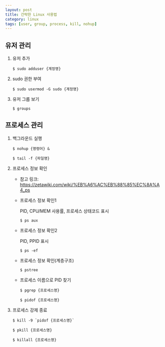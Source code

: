```yaml
---
layout: post
title: 간략한 Linux 사용법
category: linux
tags: [user, group, process, kill, nohup]
---
```


## 유저 관리

 1. 유저 추가
    ~~~
    $ sudo adduser {계정명}
    ~~~

 2. sudo 권한 부여
    ~~~
    $ sudo usermod -G sudo {계정명}
    ~~~

 3. 유저 그룹 보기
    ~~~
    $ groups
    ~~~

<!--excerpt-->

## 프로세스 관리

 1. 백그라운드 실행
    ~~~
    $ nohup {명령어} &

    $ tail -f {파일명}
    ~~~

 1. 프로세스 정보 확인
    * 참고 링크: <https://zetawiki.com/wiki/%EB%A6%AC%EB%88%85%EC%8A%A4_ps>

    * 프로세스 정보 확인1

      PID, CPU/MEM 사용률, 프로세스 상태코드 표시
      ~~~
      $ ps aux
      ~~~

    * 프로세스 정보 확인2

      PID, PPID 표시
      ~~~
      $ ps -ef
      ~~~

    * 프로세스 정보 확인(계층구조)
      ~~~
      $ pstree
      ~~~

    * 프로세스 이름으로 PID 찾기
      ~~~
      $ pgrep {프로세스명}

      $ pidof {프로세스명}
      ~~~

 1. 프로세스 강제 종료
    ~~~
    $ kill -9 `pidof {프로세스명}`

    $ pkill {프로세스명}

    $ killall {프로세스명}
    ~~~
